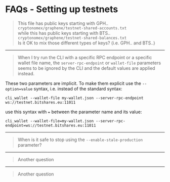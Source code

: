 # FAQs - Setting up testnets

> This file has public keys starting with GPH..  
`cryptonomex/graphene/testnet-shared-accounts.txt`  
while this has public keys starting with BTS..  
`cryptonomex/graphene/testnet-shared-balances.txt`  
Is it OK to mix those different types of keys? (i.e. GPH.. and BTS..)

---
> When I try run the CLI with a specific RPC endpoint or a specific wallet file name, the `server-rpc-endpoint` or `wallet-file` parameters seems to be ignored by the CLI and the default values are applied instead.

These two parameters are implicit. To make them explicit use the `--option=value` syntax, i.e. instead of the standard syntax:
```
cli_wallet --wallet-file my-wallet.json --server-rpc-endpoint ws://testnet.bitshares.eu:11011
```
use this syntax with `=` between the parameter name and its value:
```
cli_wallet --wallet-file=my-wallet.json --server-rpc-endpoint=ws://testnet.bitshares.eu:11011
```

---
> When is it safe to stop using the `--enable-stale-production` parameter?

---
> Another question

---
> Another question